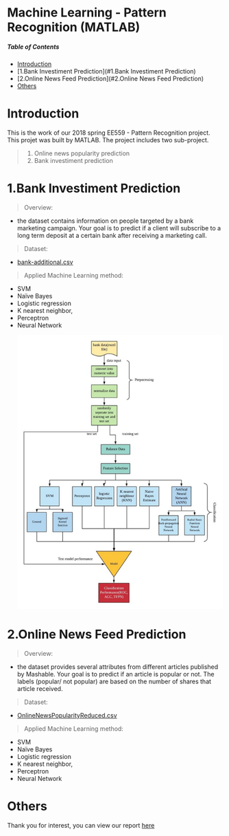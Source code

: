 # Machine Learning - Pattern Recognition (MATLAB)

##### Table of Contents  
- [Introduction](#Introduction)  
- [1.Bank Investiment Prediction](#1.Bank Investiment Prediction) 
- [2.Online News Feed Prediction](#2.Online News Feed Prediction) 
- [Others](#Others)


# Introduction
 This is the work of our  2018 spring EE559 - Pattern Recognition project. This projet was built by MATLAB. The project includes two sub-project. 
 >1. Online news popularity prediction 
 >2. Bank investiment prediction
 

# 1.Bank Investiment Prediction
> Overview:
* the dataset contains information on people targeted by a bank
marketing campaign. Your goal is to predict if a client will subscribe to a long term
deposit at a certain bank after receiving a marketing call.</p>
> Dataset:  
* [bank-additional.csv](https://archive.ics.uci.edu/ml/datasets/Bank+Marketing#)                   </p>
> Applied Machine Learning method: 
* SVM
* Naïve Bayes
* Logistic regression
* K nearest neighbor, 
* Perceptron 
* Neural Network</p>
![Bank_overview](fig/bank_overview.jpg)


# 2.Online News Feed Prediction
> Overview:
* the dataset provides several attributes from different articles
published by Mashable. Your goal is to predict if an article is popular or not. The
labels (popular/ not popular) are based on the number of shares that article received.             </p>
> Dataset:
* [OnlineNewsPopularityReduced.csv](https://archive.ics.uci.edu/ml/datasets/online+news+popularity#)                   </p>
> Applied Machine Learning method:  
* SVM
* Naïve Bayes
* Logistic regression
* K nearest neighbor, 
* Perceptron 
* Neural Network</p>
</p>

# Others 
Thank you for interest, you can view our report [here](support_material/report.pdf)
